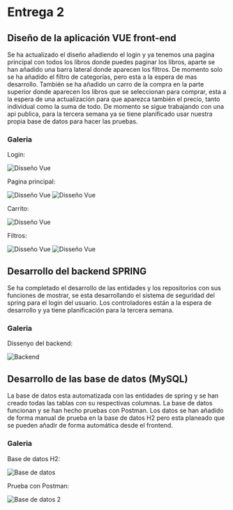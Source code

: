 # Entrega 2


<!-- ### Evolución del proyecto -->

## Diseño de la aplicación VUE front-end

Se ha actualizado el diseño añadiendo el login y ya tenemos una pagina principal con todos los libros 
donde puedes paginar los libros, aparte se han añadido una barra lateral donde aparecen los filtros.
De momento solo se ha añadido el filtro de categorías, pero esta a la espera de mas desarrollo.
También se ha añadido un carro de la compra en la parte superior donde aparecen los libros que se seleccionan para comprar, esta a la espera de una actualización para que aparezca también el precio, tanto individual como la suma de todo.
De momento se sigue trabajando con una api publica, para la tercera semana ya se tiene planificado usar nuestra propia base de datos para hacer las pruebas.

### Galeria

Login:

![Disseño Vue](/2020-21-DAW2-M12-BookFind/img/login.png)

Pagina principal:

![Disseño Vue](/2020-21-DAW2-M12-BookFind/img/carga.png)
![Disseño Vue](/2020-21-DAW2-M12-BookFind/img/paginaPrincipal.png)

Carrito:

![Disseño Vue](/2020-21-DAW2-M12-BookFind/img/carrito.png)

Filtros:

![Disseño Vue](/2020-21-DAW2-M12-BookFind/img/filtros1.png)
![Disseño Vue](/2020-21-DAW2-M12-BookFind/img/filtros2.png)


## Desarrollo del backend SPRING

Se ha completado el desarrollo de las entidades y los repositorios con sus funciones de mostrar, 
se esta desarrollando el sistema de seguridad del spring para el login del usuario. Los controladores 
están a la espera de desarrollo y ya tiene planificación para la tercera semana.

### Galeria

Dissenyo del backend:

![Backend](/2020-21-DAW2-M12-BookFind/img/backend.png)


## Desarrollo de las base de datos (MySQL)

La base de datos esta automatizada con las entidades de spring y se han creado todas las tablas con su respectivas columnas. La base de datos funcionan y se han hecho pruebas con Postman.
Los datos se han añadido de forma manual de prueba en la base de datos H2 pero esta planeado que se pueden añadir de forma automática desde el frontend.


### Galeria

Base de datos H2:

![Base de datos](/2020-21-DAW2-M12-BookFind/img/bd1.jpeg)

Prueba con Postman:

![Base de datos 2](/2020-21-DAW2-M12-BookFind/img/bd2.jpeg)



